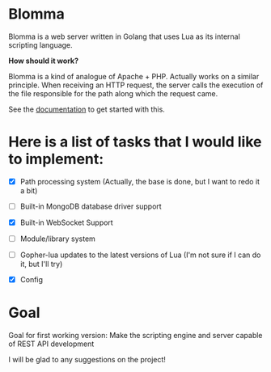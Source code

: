 # Blomma
Blomma is a web server written in Golang that uses Lua as its internal scripting language.

**How should it work?**

Blomma is a kind of analogue of Apache + PHP. Actually works on a similar principle. When receiving an HTTP request, the server calls the execution of the file responsible for the path along which the request came.

See the [documentation](https://github.com/DiSay1/Blomma/wiki) to get started with this.

# Here is a list of tasks that I would like to implement:

- [x] Path processing system (Actually, the base is done, but I want to redo it a bit)
- [ ] Built-in MongoDB database driver support
- [x] Built-in WebSocket Support
- [ ] Module/library system
- [ ] Gopher-lua updates to the latest versions of Lua (I'm not sure if I can do it, but I'll try)
- [x] Config


# Goal

Goal for first working version: Make the scripting engine and server capable of REST API development

I will be glad to any suggestions on the project!
